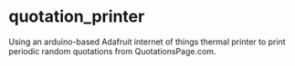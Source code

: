 # quotation_printer
Using an arduino-based Adafruit internet of things thermal printer to print periodic random quotations from QuotationsPage.com.

